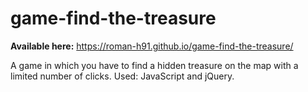 # game-find-the-treasure
**Available here:** https://roman-h91.github.io/game-find-the-treasure/

A game in which you have to find a hidden treasure on the map with a limited number of clicks. Used: JavaScript and jQuery.
